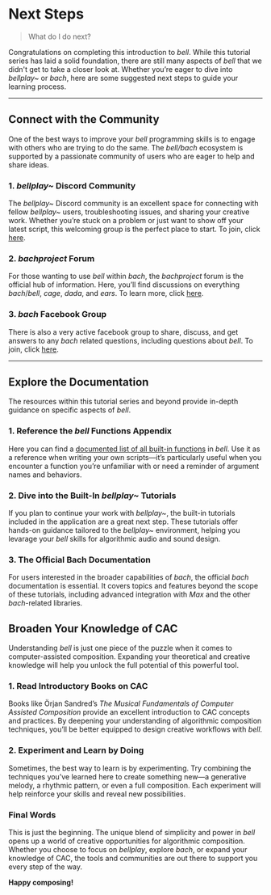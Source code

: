 # Next Steps

> What do I do next?

Congratulations on completing this introduction to _bell_. While this tutorial series has laid a solid foundation, there are still many aspects of _bell_ that we didn't get to take a closer look at. Whether you’re eager to dive into _bellplay~_ or _bach_, here are some suggested next steps to guide your learning process.

---

## Connect with the Community

One of the best ways to improve your _bell_ programming skills is to engage with others who are trying to do the same. The _bell/bach_ ecosystem is supported by a passionate community of users who are eager to help and share ideas.

### 1. _bellplay~_ Discord Community

The _bellplay~_ Discord community is an excellent space for connecting with fellow _bellplay~_ users, troubleshooting issues, and sharing your creative work. Whether you’re stuck on a problem or just want to show off your latest script, this welcoming group is the perfect place to start. To join, click [here](https://discord.com/invite/RKZxTwWvxd).

### 2. _bachproject_ Forum

For those wanting to use _bell_ within _bach_, the _bachproject_ forum is the official hub of information. Here, you’ll find discussions on everything _bach_/_bell_, _cage_, _dada_, and _ears_. To learn more, click [here](https://bachproject.net/forum/).

### 3. _bach_ Facebook Group

There is also a very active facebook group to share, discuss, and get answers to any _bach_ related questions, including questions about _bell_. To join, click [here](https://www.facebook.com/groups/305070734204911).

---

## Explore the Documentation

The resources within this tutorial series and beyond provide in-depth guidance on specific aspects of _bell_.

### 1. Reference the _bell_ Functions Appendix

Here you can find a [documented list of all built-in functions](/#/reference) in _bell_. Use it as a reference when writing your own scripts—it’s particularly useful when you encounter a function you’re unfamiliar with or need a reminder of argument names and behaviors.

### 2. Dive into the Built-In _bellplay~_ Tutorials

If you plan to continue your work with _bellplay~_, the built-in tutorials included in the application are a great next step. These tutorials offer hands-on guidance tailored to the _bellplay~_ environment, helping you levarage your _bell_ skills for algorithmic audio and sound design.

### 3. The Official Bach Documentation

For users interested in the broader capabilities of _bach_, the official _bach_ documentation is essential. It covers topics and features beyond the scope of these tutorials, including advanced integration with _Max_ and the other _bach_-related libraries.

## Broaden Your Knowledge of CAC

Understanding _bell_ is just one piece of the puzzle when it comes to computer-assisted composition. Expanding your theoretical and creative knowledge will help you unlock the full potential of this powerful tool.

### 1. Read Introductory Books on CAC

Books like Örjan Sandred’s _The Musical Fundamentals of Computer Assisted Composition_ provide an excellent introduction to CAC concepts and practices. By deepening your understanding of algorithmic composition techniques, you’ll be better equipped to design creative workflows with _bell_.

### 2. Experiment and Learn by Doing

Sometimes, the best way to learn is by experimenting. Try combining the techniques you’ve learned here to create something new—a generative melody, a rhythmic pattern, or even a full composition. Each experiment will help reinforce your skills and reveal new possibilities.

### Final Words

This is just the beginning. The unique blend of simplicity and power in _bell_ opens up a world of creative opportunities for algorithmic composition. Whether you choose to focus on _bellplay_, explore _bach_, or expand your knowledge of CAC, the tools and communities are out there to support you every step of the way.

**Happy composing!**
